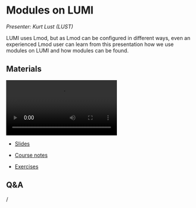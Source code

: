 # Modules on LUMI

*Presenter: Kurt Lust (LUST)*

LUMI uses Lmod, but as Lmod can be configured in different ways, even an experienced
Lmod user can learn from this presentation how we use modules on LUMI and how
modules can be found.


## Materials

<!--
Materials will be made available after the lecture
-->
<video src="https://462000265.lumidata.eu/2p3day-20250303/recordings/104-Modules.mp4" controls="controls"></video>
<!--
-   A video recording will follow.
-->

-   [Slides](https://462000265.lumidata.eu/2p3day-20250303/files/LUMI-2p3day-20250303-104-Modules.pdf)

-   [Course notes](104-Modules.md)

-   [Exercises](E104-Modules.md)


## Q&A

/
